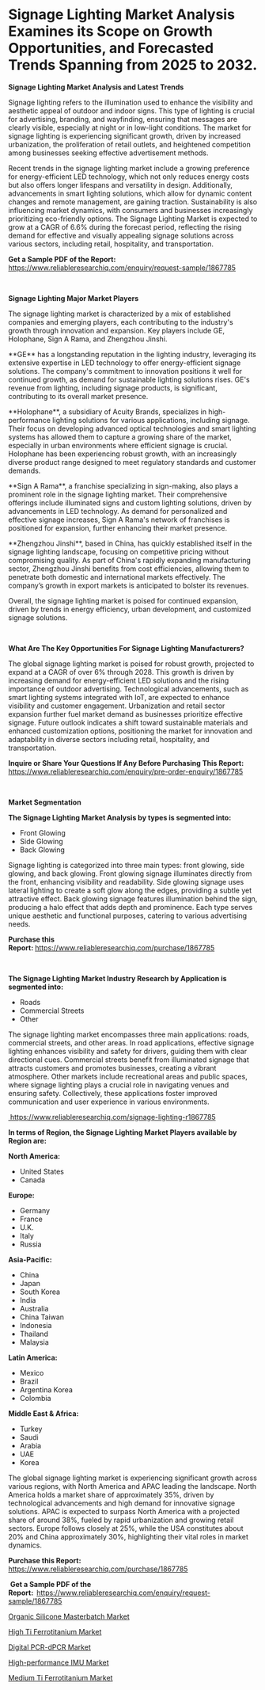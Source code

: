 <p><h1>Signage Lighting Market Analysis Examines its Scope on Growth Opportunities, and Forecasted Trends Spanning from 2025 to 2032.</h1></p><p><strong>Signage Lighting Market Analysis and Latest Trends</strong></p>
<p><p>Signage lighting refers to the illumination used to enhance the visibility and aesthetic appeal of outdoor and indoor signs. This type of lighting is crucial for advertising, branding, and wayfinding, ensuring that messages are clearly visible, especially at night or in low-light conditions. The market for signage lighting is experiencing significant growth, driven by increased urbanization, the proliferation of retail outlets, and heightened competition among businesses seeking effective advertisement methods.</p><p>Recent trends in the signage lighting market include a growing preference for energy-efficient LED technology, which not only reduces energy costs but also offers longer lifespans and versatility in design. Additionally, advancements in smart lighting solutions, which allow for dynamic content changes and remote management, are gaining traction. Sustainability is also influencing market dynamics, with consumers and businesses increasingly prioritizing eco-friendly options. The Signage Lighting Market is expected to grow at a CAGR of 6.6% during the forecast period, reflecting the rising demand for effective and visually appealing signage solutions across various sectors, including retail, hospitality, and transportation.</p></p>
<p><strong>Get a Sample PDF of the Report:&nbsp;</strong> <a href="https://www.reliableresearchiq.com/enquiry/request-sample/1867785?utm_campaign=1159&utm_medium=2&utm_source=Github&utm_content=ia&utm_term=10012025&utm_id=signage-lighting">https://www.reliableresearchiq.com/enquiry/request-sample/1867785</a></p>
<p>&nbsp;</p>
<p><strong>Signage Lighting Major Market Players</strong></p>
<p><p>The signage lighting market is characterized by a mix of established companies and emerging players, each contributing to the industry's growth through innovation and expansion. Key players include GE, Holophane, Sign A Rama, and Zhengzhou Jinshi.</p><p>**GE** has a longstanding reputation in the lighting industry, leveraging its extensive expertise in LED technology to offer energy-efficient signage solutions. The company's commitment to innovation positions it well for continued growth, as demand for sustainable lighting solutions rises. GE's revenue from lighting, including signage products, is significant, contributing to its overall market presence.</p><p>**Holophane**, a subsidiary of Acuity Brands, specializes in high-performance lighting solutions for various applications, including signage. Their focus on developing advanced optical technologies and smart lighting systems has allowed them to capture a growing share of the market, especially in urban environments where efficient signage is crucial. Holophane has been experiencing robust growth, with an increasingly diverse product range designed to meet regulatory standards and customer demands.</p><p>**Sign A Rama**, a franchise specializing in sign-making, also plays a prominent role in the signage lighting market. Their comprehensive offerings include illuminated signs and custom lighting solutions, driven by advancements in LED technology. As demand for personalized and effective signage increases, Sign A Rama's network of franchises is positioned for expansion, further enhancing their market presence.</p><p>**Zhengzhou Jinshi**, based in China, has quickly established itself in the signage lighting landscape, focusing on competitive pricing without compromising quality. As part of China's rapidly expanding manufacturing sector, Zhengzhou Jinshi benefits from cost efficiencies, allowing them to penetrate both domestic and international markets effectively. The company’s growth in export markets is anticipated to bolster its revenues.</p><p>Overall, the signage lighting market is poised for continued expansion, driven by trends in energy efficiency, urban development, and customized signage solutions.</p></p>
<p>&nbsp;</p>
<p><strong>What Are The Key Opportunities For Signage Lighting Manufacturers?</strong></p>
<p><p>The global signage lighting market is poised for robust growth, projected to expand at a CAGR of over 6% through 2028. This growth is driven by increasing demand for energy-efficient LED solutions and the rising importance of outdoor advertising. Technological advancements, such as smart lighting systems integrated with IoT, are expected to enhance visibility and customer engagement. Urbanization and retail sector expansion further fuel market demand as businesses prioritize effective signage. Future outlook indicates a shift toward sustainable materials and enhanced customization options, positioning the market for innovation and adaptability in diverse sectors including retail, hospitality, and transportation.</p></p>
<p><strong>Inquire or Share Your Questions If Any Before Purchasing This Report:</strong> <a href="https://www.reliableresearchiq.com/enquiry/pre-order-enquiry/1867785?utm_campaign=1159&utm_medium=2&utm_source=Github&utm_content=ia&utm_term=10012025&utm_id=signage-lighting">https://www.reliableresearchiq.com/enquiry/pre-order-enquiry/1867785</a></p>
<p>&nbsp;</p>
<p><strong>Market Segmentation</strong></p>
<p><strong>The Signage Lighting Market Analysis by types is segmented into:</strong></p>
<p><ul><li>Front Glowing</li><li>Side Glowing</li><li>Back Glowing</li></ul></p>
<p><p>Signage lighting is categorized into three main types: front glowing, side glowing, and back glowing. Front glowing signage illuminates directly from the front, enhancing visibility and readability. Side glowing signage uses lateral lighting to create a soft glow along the edges, providing a subtle yet attractive effect. Back glowing signage features illumination behind the sign, producing a halo effect that adds depth and prominence. Each type serves unique aesthetic and functional purposes, catering to various advertising needs.</p></p>
<p><strong>Purchase this Report:&nbsp;</strong><a href="https://www.reliableresearchiq.com/purchase/1867785?utm_campaign=1159&utm_medium=2&utm_source=Github&utm_content=ia&utm_term=10012025&utm_id=signage-lighting">https://www.reliableresearchiq.com/purchase/1867785</a></p>
<p>&nbsp;</p>
<p><strong>The Signage Lighting Market Industry Research by Application is segmented into:</strong></p>
<p><ul><li>Roads</li><li>Commercial Streets</li><li>Other</li></ul></p>
<p><p>The signage lighting market encompasses three main applications: roads, commercial streets, and other areas. In road applications, effective signage lighting enhances visibility and safety for drivers, guiding them with clear directional cues. Commercial streets benefit from illuminated signage that attracts customers and promotes businesses, creating a vibrant atmosphere. Other markets include recreational areas and public spaces, where signage lighting plays a crucial role in navigating venues and ensuring safety. Collectively, these applications foster improved communication and user experience in various environments.</p></p>
<p><a href="https://www.reliableresearchiq.com/signage-lighting-r1867785?utm_campaign=1159&utm_medium=2&utm_source=Github&utm_content=ia&utm_term=10012025&utm_id=signage-lighting">&nbsp;https://www.reliableresearchiq.com/signage-lighting-r1867785</a></p>
<p><strong>In terms of Region, the Signage Lighting Market Players available by Region are:</strong></p>
<p>
    <p> <strong> North America: </strong>
        <ul>
            <li>United States</li>
            <li>Canada</li>
        </ul>
        </p> 
    <p> <strong> Europe: </strong>
        <ul>
            <li>Germany</li>
            <li>France</li>
            <li>U.K.</li>
            <li>Italy</li>
            <li>Russia</li>
        </ul>
        </p> 
    <p> <strong> Asia-Pacific: </strong>
        <ul>
            <li>China</li>
            <li>Japan</li>
            <li>South Korea</li>
            <li>India</li>
            <li>Australia</li>
            <li>China Taiwan</li>
            <li>Indonesia</li>
            <li>Thailand</li>
            <li>Malaysia</li>
        </ul>
        </p> 
    <p> <strong> Latin America: </strong>
        <ul>
            <li>Mexico</li>
            <li>Brazil</li>
            <li>Argentina Korea</li>
            <li>Colombia</li>
        </ul>
        </p> 
    <p> <strong> Middle East & Africa: </strong>
        <ul>
            <li>Turkey</li>
            <li>Saudi</li>
            <li>Arabia</li>
            <li>UAE</li>
            <li>Korea</li>
        </ul>
    </p>
    </p>
<p><p>The global signage lighting market is experiencing significant growth across various regions, with North America and APAC leading the landscape. North America holds a market share of approximately 35%, driven by technological advancements and high demand for innovative signage solutions. APAC is expected to surpass North America with a projected share of around 38%, fueled by rapid urbanization and growing retail sectors. Europe follows closely at 25%, while the USA constitutes about 20% and China approximately 30%, highlighting their vital roles in market dynamics.</p></p>
<p><strong>Purchase this Report: </strong><a href="https://www.reliableresearchiq.com/purchase/1867785?utm_campaign=1159&utm_medium=2&utm_source=Github&utm_content=ia&utm_term=10012025&utm_id=signage-lighting">https://www.reliableresearchiq.com/purchase/1867785</a></p>
<p>&nbsp;<strong>Get a Sample PDF of the Report:&nbsp;&nbsp;</strong><a href="https://www.reliableresearchiq.com/enquiry/request-sample/1867785?utm_campaign=1159&utm_medium=2&utm_source=Github&utm_content=ia&utm_term=10012025&utm_id=signage-lighting">https://www.reliableresearchiq.com/enquiry/request-sample/1867785</a></p>
<p><strong></strong></p>
<p><p><a href="https://www.linkedin.com/pulse/organic-silicone-masterbatch-market-trend-indicates-rapid-growth-q775f?utm_campaign=1159&utm_medium=2&utm_source=Github&utm_content=ia&utm_term=10012025&utm_id=signage-lighting">Organic Silicone Masterbatch Market</a></p><p><a href="https://www.linkedin.com/pulse/high-ti-ferrotitanium-market-research-report-business-insights-r9edf?utm_campaign=1159&utm_medium=2&utm_source=Github&utm_content=ia&utm_term=10012025&utm_id=signage-lighting">High Ti Ferrotitanium Market</a></p><p><a href="https://github.com/yankimber90yankim/Market-Research-Report-List-1/blob/main/digital-pcr-dpcr-market.md?utm_campaign=1159&utm_medium=2&utm_source=Github&utm_content=ia&utm_term=10012025&utm_id=signage-lighting">Digital PCR-dPCR Market</a></p><p><a href="https://github.com/princessbartram3/Market-Research-Report-List-1/blob/main/high-performance-imu-market.md?utm_campaign=1159&utm_medium=2&utm_source=Github&utm_content=ia&utm_term=10012025&utm_id=signage-lighting">High-performance IMU Market</a></p><p><a href="https://www.linkedin.com/pulse/projected-growth-medium-ti-ferrotitanium-market-key-forces-staggering-znzrf?utm_campaign=1159&utm_medium=2&utm_source=Github&utm_content=ia&utm_term=10012025&utm_id=signage-lighting">Medium Ti Ferrotitanium Market</a></p></p>